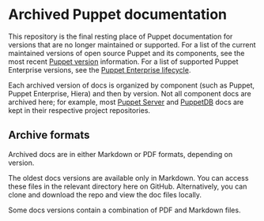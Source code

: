 # Archived Puppet documentation

This repository is the final resting place of Puppet documentation for versions that are no longer maintained or supported. For a list of the current maintained versions of open source Puppet and its components, see the most recent [Puppet version](puppet.com/docs/puppet/latest/about_agent.html) information. For a list of supported Puppet Enterprise versions, see the [Puppet Enterprise lifecycle](https://puppet.com/misc/puppet-enterprise-lifecycle).

Each archived version of docs is organized by component (such as Puppet, Puppet Enterprise, Hiera) and then by version. Not all component docs are archived here; for example, most [Puppet Server](https://github.com/puppetlabs/puppetserver/documentation) and [PuppetDB](https://github.com/puppetlabs/puppetdb/documentation) docs are kept in their respective project repositories.

## Archive formats

Archived docs are in either Markdown or PDF formats, depending on version.

The oldest docs versions are available only in Markdown. You can access these files in the relevant directory here on GitHub. Alternatively, you can clone and download the repo and view the doc files locally.

Some docs versions contain a combination of PDF and Markdown files.

